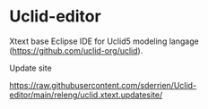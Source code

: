# Uclid-editor

Xtext base Eclipse IDE for Uclid5 modeling langage (https://github.com/uclid-org/uclid). 

Update site 

https://raw.githubusercontent.com/sderrien/Uclid-editor/main/releng/uclid.xtext.updatesite/
